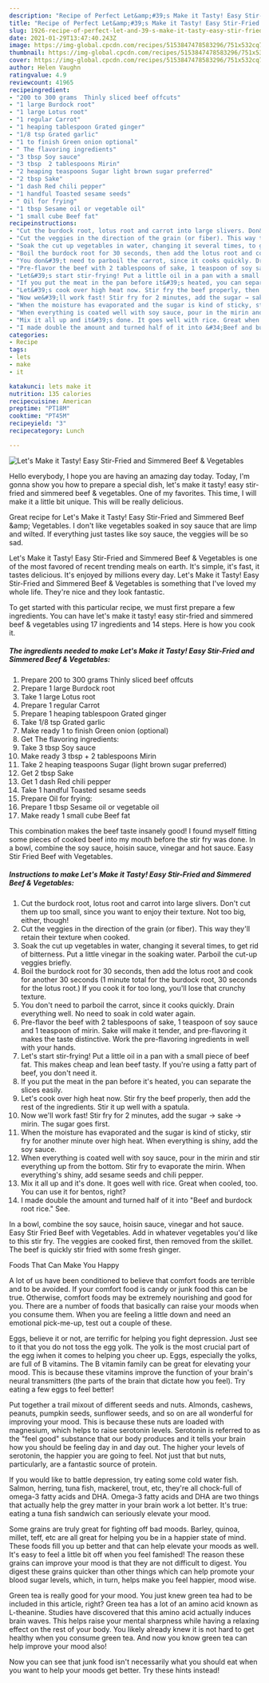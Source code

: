 ```yaml
---
description: "Recipe of Perfect Let&amp;#39;s Make it Tasty! Easy Stir-Fried and Simmered Beef &amp;amp; Vegetables"
title: "Recipe of Perfect Let&amp;#39;s Make it Tasty! Easy Stir-Fried and Simmered Beef &amp;amp; Vegetables"
slug: 1926-recipe-of-perfect-let-and-39-s-make-it-tasty-easy-stir-fried-and-simmered-beef-and-amp-vegetables
date: 2021-01-29T13:47:40.243Z
image: https://img-global.cpcdn.com/recipes/5153847478583296/751x532cq70/lets-make-it-tasty-easy-stir-fried-and-simmered-beef-vegetables-recipe-main-photo.jpg
thumbnail: https://img-global.cpcdn.com/recipes/5153847478583296/751x532cq70/lets-make-it-tasty-easy-stir-fried-and-simmered-beef-vegetables-recipe-main-photo.jpg
cover: https://img-global.cpcdn.com/recipes/5153847478583296/751x532cq70/lets-make-it-tasty-easy-stir-fried-and-simmered-beef-vegetables-recipe-main-photo.jpg
author: Helen Vaughn
ratingvalue: 4.9
reviewcount: 41965
recipeingredient:
- "200 to 300 grams  Thinly sliced beef offcuts"
- "1 large Burdock root"
- "1 large Lotus root"
- "1 regular Carrot"
- "1 heaping tablespoon Grated ginger"
- "1/8 tsp Grated garlic"
- "1 to finish Green onion optional"
- " The flavoring ingredients"
- "3 tbsp Soy sauce"
- "3 tbsp  2 tablespoons Mirin"
- "2 heaping teaspoons Sugar light brown sugar preferred"
- "2 tbsp Sake"
- "1 dash Red chili pepper"
- "1 handful Toasted sesame seeds"
- " Oil for frying"
- "1 tbsp Sesame oil or vegetable oil"
- "1 small cube Beef fat"
recipeinstructions:
- "Cut the burdock root, lotus root and carrot into large slivers. Don&#39;t cut them up too small, since you want to enjoy their texture. Not too big, either, though!"
- "Cut the veggies in the direction of the grain (or fiber). This way they&#39;ll retain their texture when cooked."
- "Soak the cut up vegetables in water, changing it several times, to get rid of bitterness. Put a little vinegar in the soaking water. Parboil the cut-up veggies briefly."
- "Boil the burdock root for 30 seconds, then add the lotus root and cook for another 30 seconds (1 minute total for the burdock root, 30 seconds for the lotus root.) If you cook it for too long, you&#39;ll lose that crunchy texture."
- "You don&#39;t need to parboil the carrot, since it cooks quickly. Drain everything well. No need to soak in cold water again."
- "Pre-flavor the beef with 2 tablespoons of sake, 1 teaspoon of soy sauce and 1 teaspoon of mirin. Sake will make it tender, and pre-flavoring it makes the taste distinctive. Work the pre-flavoring ingredients in well with your hands."
- "Let&#39;s start stir-frying! Put a little oil in a pan with a small piece of beef fat. This makes cheap and lean beef tasty. If you&#39;re using a fatty part of beef, you don&#39;t need it."
- "If you put the meat in the pan before it&#39;s heated, you can separate the slices easily."
- "Let&#39;s cook over high heat now. Stir fry the beef properly, then add the rest of the ingredients. Stir it up well with a spatula."
- "Now we&#39;ll work fast! Stir fry for 2 minutes, add the sugar → sake → mirin. The sugar goes first."
- "When the moisture has evaporated and the sugar is kind of sticky, stir fry for another minute over high heat. When everything is shiny, add the soy sauce."
- "When everything is coated well with soy sauce, pour in the mirin and stir everything up from the bottom. Stir fry to evaporate the mirin. When everything&#39;s shiny, add sesame seeds and chili pepper."
- "Mix it all up and it&#39;s done. It goes well with rice. Great when cooled, too. You can use it for bentos, right?"
- "I made double the amount and turned half of it into &#34;Beef and burdock root rice.&#34; See."
categories:
- Recipe
tags:
- lets
- make
- it

katakunci: lets make it 
nutrition: 135 calories
recipecuisine: American
preptime: "PT18M"
cooktime: "PT45M"
recipeyield: "3"
recipecategory: Lunch

---
```



![Let&#39;s Make it Tasty! Easy Stir-Fried and Simmered Beef &amp; Vegetables](https://img-global.cpcdn.com/recipes/5153847478583296/751x532cq70/lets-make-it-tasty-easy-stir-fried-and-simmered-beef-vegetables-recipe-main-photo.jpg)

Hello everybody, I hope you are having an amazing day today. Today, I'm gonna show you how to prepare a special dish, let&#39;s make it tasty! easy stir-fried and simmered beef &amp; vegetables. One of my favorites. This time, I will make it a little bit unique. This will be really delicious.

Great recipe for Let&#39;s Make it Tasty! Easy Stir-Fried and Simmered Beef &amp;amp; Vegetables. I don&#39;t like vegetables soaked in soy sauce that are limp and wilted. If everything just tastes like soy sauce, the veggies will be so sad.

Let&#39;s Make it Tasty! Easy Stir-Fried and Simmered Beef &amp; Vegetables is one of the most favored of recent trending meals on earth. It's simple, it's fast, it tastes delicious. It's enjoyed by millions every day. Let&#39;s Make it Tasty! Easy Stir-Fried and Simmered Beef &amp; Vegetables is something that I've loved my whole life. They're nice and they look fantastic.


To get started with this particular recipe, we must first prepare a few ingredients. You can have let&#39;s make it tasty! easy stir-fried and simmered beef &amp; vegetables using 17 ingredients and 14 steps. Here is how you cook it.

<!--inarticleads1-->

##### The ingredients needed to make Let&#39;s Make it Tasty! Easy Stir-Fried and Simmered Beef &amp; Vegetables:

1. Prepare 200 to 300 grams  Thinly sliced beef offcuts
1. Prepare 1 large Burdock root
1. Take 1 large Lotus root
1. Prepare 1 regular Carrot
1. Prepare 1 heaping tablespoon Grated ginger
1. Take 1/8 tsp Grated garlic
1. Make ready 1 to finish Green onion (optional)
1. Get  The flavoring ingredients:
1. Take 3 tbsp Soy sauce
1. Make ready 3 tbsp + 2 tablespoons Mirin
1. Take 2 heaping teaspoons Sugar (light brown sugar preferred)
1. Get 2 tbsp Sake
1. Get 1 dash Red chili pepper
1. Take 1 handful Toasted sesame seeds
1. Prepare  Oil for frying:
1. Prepare 1 tbsp Sesame oil or vegetable oil
1. Make ready 1 small cube Beef fat


This combination makes the beef taste insanely good! I found myself fitting some pieces of cooked beef into my mouth before the stir fry was done. In a bowl, combine the soy sauce, hoisin sauce, vinegar and hot sauce. Easy Stir Fried Beef with Vegetables. 

<!--inarticleads2-->

##### Instructions to make Let&#39;s Make it Tasty! Easy Stir-Fried and Simmered Beef &amp; Vegetables:

1. Cut the burdock root, lotus root and carrot into large slivers. Don&#39;t cut them up too small, since you want to enjoy their texture. Not too big, either, though!
1. Cut the veggies in the direction of the grain (or fiber). This way they&#39;ll retain their texture when cooked.
1. Soak the cut up vegetables in water, changing it several times, to get rid of bitterness. Put a little vinegar in the soaking water. Parboil the cut-up veggies briefly.
1. Boil the burdock root for 30 seconds, then add the lotus root and cook for another 30 seconds (1 minute total for the burdock root, 30 seconds for the lotus root.) If you cook it for too long, you&#39;ll lose that crunchy texture.
1. You don&#39;t need to parboil the carrot, since it cooks quickly. Drain everything well. No need to soak in cold water again.
1. Pre-flavor the beef with 2 tablespoons of sake, 1 teaspoon of soy sauce and 1 teaspoon of mirin. Sake will make it tender, and pre-flavoring it makes the taste distinctive. Work the pre-flavoring ingredients in well with your hands.
1. Let&#39;s start stir-frying! Put a little oil in a pan with a small piece of beef fat. This makes cheap and lean beef tasty. If you&#39;re using a fatty part of beef, you don&#39;t need it.
1. If you put the meat in the pan before it&#39;s heated, you can separate the slices easily.
1. Let&#39;s cook over high heat now. Stir fry the beef properly, then add the rest of the ingredients. Stir it up well with a spatula.
1. Now we&#39;ll work fast! Stir fry for 2 minutes, add the sugar → sake → mirin. The sugar goes first.
1. When the moisture has evaporated and the sugar is kind of sticky, stir fry for another minute over high heat. When everything is shiny, add the soy sauce.
1. When everything is coated well with soy sauce, pour in the mirin and stir everything up from the bottom. Stir fry to evaporate the mirin. When everything&#39;s shiny, add sesame seeds and chili pepper.
1. Mix it all up and it&#39;s done. It goes well with rice. Great when cooled, too. You can use it for bentos, right?
1. I made double the amount and turned half of it into &#34;Beef and burdock root rice.&#34; See.


In a bowl, combine the soy sauce, hoisin sauce, vinegar and hot sauce. Easy Stir Fried Beef with Vegetables. Add in whatever vegetables you&#39;d like to this stir fry. The veggies are cooked first, then removed from the skillet. The beef is quickly stir fried with some fresh ginger. 

Foods That Can Make You Happy


A lot of us have been conditioned to believe that comfort foods are terrible and to be avoided. If your comfort food is candy or junk food this can be true. Otherwise, comfort foods may be extremely nourishing and good for you. There are a number of foods that basically can raise your moods when you consume them. When you are feeling a little down and need an emotional pick-me-up, test out a couple of these.

Eggs, believe it or not, are terrific for helping you fight depression. Just see to it that you do not toss the egg yolk. The yolk is the most crucial part of the egg iwhen it comes to helping you cheer up. Eggs, especially the yolks, are full of B vitamins. The B vitamin family can be great for elevating your mood. This is because these vitamins improve the function of your brain's neural transmitters (the parts of the brain that dictate how you feel). Try eating a few eggs to feel better!

Put together a trail mixout of different seeds and nuts. Almonds, cashews, peanuts, pumpkin seeds, sunflower seeds, and so on are all wonderful for improving your mood. This is because these nuts are loaded with magnesium, which helps to raise serotonin levels. Serotonin is referred to as the "feel good" substance that our body produces and it tells your brain how you should be feeling day in and day out. The higher your levels of serotonin, the happier you are going to feel. Not just that but nuts, particularly, are a fantastic source of protein.

If you would like to battle depression, try eating some cold water fish. Salmon, herring, tuna fish, mackerel, trout, etc, they're all chock-full of omega-3 fatty acids and DHA. Omega-3 fatty acids and DHA are two things that actually help the grey matter in your brain work a lot better. It's true: eating a tuna fish sandwich can seriously elevate your mood. 

Some grains are truly great for fighting off bad moods. Barley, quinoa, millet, teff, etc are all great for helping you be in a happier state of mind. These foods fill you up better and that can help elevate your moods as well. It's easy to feel a little bit off when you feel famished! The reason these grains can improve your mood is that they are not difficult to digest. You digest these grains quicker than other things which can help promote your blood sugar levels, which, in turn, helps make you feel happier, mood wise.

Green tea is really good for your mood. You just knew green tea had to be included in this article, right? Green tea has a lot of an amino acid known as L-theanine. Studies have discovered that this amino acid actually induces brain waves. This helps raise your mental sharpness while having a relaxing effect on the rest of your body. You likely already knew it is not hard to get healthy when you consume green tea. And now you know green tea can help improve your mood also!

Now you can see that junk food isn't necessarily what you should eat when you want to help your moods get better. Try  these hints  instead!

